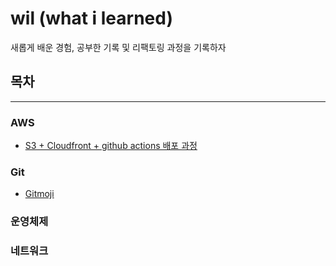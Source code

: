 # wil (what i learned)

새롭게 배운 경험, 공부한 기록 및 리팩토링 과정을 기록하자

## 목차

---

### AWS

- [S3 + Cloudfront + github actions 배포 과정](https://github.com/pleasemrlostman/wil/tree/main/AWS/s3-cloundfront-gihubactions-deploy)

### Git

- [Gitmoji](https://github.com/pleasemrlostman/wil/blob/main/Git/Gitmoji/readme.md)

### 운영체제

### 네트워크

